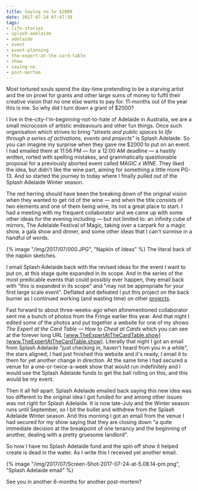 ```yaml
---
title: Saying no to $2000
date: 2017-07-24 07:47:39
tags:
- life-stories
- splash-adelaide
- adelaide
- event
- event-planning
- the-expert-at-the-card-table
- show
- saying-no
- post-mortem
---
```


Most tortured souls spend the day-time pretending to be a starving artist and the on prowl for grants and other large sums of money to fulfil their creative vision that no one else wants to pay for. 11-months out of the year this is me. So why did I turn down a grant of $2000?

I live in the-city-I'm-beginning-not-to-hate of Adelaide in Australia, we are a small microcosm of artistic endeavours and other fun things. Once such organisation which strives to bring _"streets and public spaces to life through a series of activations, events and projects"_ is Splash Adelaide. So you can imagine my surprise when they gave me $2000 to put on an event. I had emailed them at 11:56 PM — for a 12:00 AM deadline — a hastily written, rorted with spelling mistakes, and grammatically questionable proposal for a previously aborted event called _MAGIC x WINE_. They liked the idea, but didn't like the wine part, aiming for something a little more PG-13. And so started the journey to today where I finally pulled out of the Splash Adelaide Winter season.

The red herring should have been the breaking down of the original vision when they wanted to get rid of the wine — and when the title consists of two elements and one of them being wine, its not a great place to start. I had a meeting with my frequent collaborator and we came up with some other ideas for the evening including — but not limited to: an infinity cube of mirrors, The Adelaide Festival of Magic, taking over a carpark for a magic show, a gala show and dinner, and some other ideas that I can't surmise in a handful of words.

{% image "/img/2017/07/000.JPG", "Napkin of Ideas" %}
The literal back of the napkin sketches.

I email Splash Adelaide back with the revised ideas for the event I want to put on, at this stage quite expanded in its scope. And in the series of the most predicable events that could possibly ever happen, they email back with "this is expanded in its scope" and "may not be appropriate for your first large scale event". Deflated and defeated I put this project on the back burner as I continued working (and wasting time) on other [projects](/12-things-12-months).

Fast forward to about three-weeks-ago when aforementioned collaborator sent me a bunch of photos from the Fringe earlier this year. And that night I edited some of the photos and put together a website for one of my shows _The Expert at the Card Table — How to Cheat at Cards_ which you can see at the forever long URL [www.TheExpertAtTheCardTable.show](www.TheExpertAtTheCardTable.show). Literally that night I got an email from Splash Adelaide "just checking in, haven't heard from you in a while", the stars aligned; I had just finished this website and it's ready, I email it to them for yet another change in direction. At the same time I had secured a venue for a one-or-twice-a-week show that would run indefinitely and I would use the Splash Adelaide funds to get the ball rolling on this, and this would be my event.

Then it all fell apart. Splash Adelaide emailed back saying this new idea was too different to the original idea I got funded for and among other issues was not right for Splash Adelaide. It is now late-July and the Winter season runs until September, so I bit the bullet and withdrew from the Splash Adelaide Winter season. And this morning I got an email from the venue I had secured for my show saying that they are closing down "a quite immediate decision at the breakpoint of one tenancy and the beginning of another, dealing with a pretty gruesome landlord".

So now I have no Splash Adelaide fund and the spin off show it helped create is dead in the water. As I write this I received yet another email.

{% image "/img/2017/07/Screen-Shot-2017-07-24-at-5.08.14-pm.png", "Splash Adelaide email" %}

See you in another 6-months for another post-mortem?
